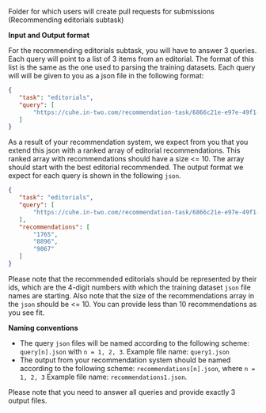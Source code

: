 Folder for which users will create pull requests for submissions (Recommending editorials subtask)

**Input and Output format**

For the recommending editorials subtask, you will have to answer 3 queries. Each query will point to a list of 3 items from an editorial. The format of this list is the same as the one used to parsing the training datasets. Each query will will be given to you as a json file in the following format:

 ```json
{
    "task": "editorials",
    "query": [
        "https://cuhe.in-two.com/recommendation-task/6866c21e-e97e-49f1-bc7f-563c42fe499b?format=json"
    ]
}
```

As a result of your recommendation system, we expect from you that you extend this json with a ranked array of editorial recommendations. This ranked array with recommendations should have a size <= 10. The array should start with the best editorial recommended. The output format we expect for each query is shown in the following `json`.

 ```json
{
    "task": "editorials",
    "query": [
        "https://cuhe.in-two.com/recommendation-task/6866c21e-e97e-49f1-bc7f-563c42fe499b?format=json"
    ],
    "recommendations": [ 
        "1765",
        "8896",
        "9067"
    ]
}
```

Please note that the recommended editorials should be represented by their ids, which are the 4-digit numbers with which the training dataset `json` file names are starting. Also note that the size of the recommendations array in the `json` should be <= 10. You can provide less than 10 recommendations as you see fit.

**Naming conventions**

* The query `json` files will be named according to the following scheme: `query[n].json` with `n = 1, 2, 3`. Example file name: `query1.json` 
* The output from your recommendation system should be named according to the following scheme: `recommendations[n].json`, where `n = 1, 2, 3` Example file name: `recommendations1.json`. 

Please note that you need to answer all queries and provide exactly 3 output files. 
